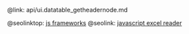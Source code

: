 @link: api/ui.datatable_getheadernode.md

@seolinktop: [js frameworks](https://webix.com)
@seolink: [javascript excel reader](https://webix.com/widget/excel_viewer/)